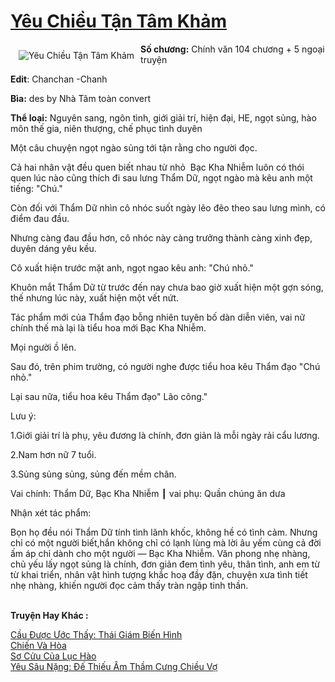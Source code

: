 <a href="https://utruyen.com/yeu-chieu-tan-tam-kham/19089/" title="Yêu Chiều Tận Tâm Khảm"><h1>Yêu Chiều Tận Tâm Khảm</h1></a><div style="display:table"><img align="right" style="float: left; padding: 10px;" src="https://utruyen.com/images/story/200x260/yeu-chieu-tan-tam-kham.jpg" alt="Yêu Chiều Tận Tâm Khảm"><b>Số chương:</b> Chính văn 104 chương + 5 ngoại truyện<p></p><b>Edit</b>: Chanchan -Chanh<p></p><b>Bìa:</b> des by Nhà Tâm toàn convert<p></p><b>Thể loại:</b> Nguyên sang, ngôn tình, giới giải trí, hiện đại, HE, ngọt sủng, hào môn thế gia, niên thượng, chế phục tình duyên<p></p>Một câu chuyện ngọt ngào sủng tới tận rằng cho người đọc.<p></p>Cả hai nhân vật đều quen biết nhau từ nhỏ  Bạc Kha Nhiễm luôn có thói quen lúc nào cũng thích đi sau lưng Thẩm Dữ, ngọt ngào mà kêu anh một tiếng: "Chú."<p></p>Còn đối với Thẩm Dữ nhìn cô nhóc suốt ngày lẽo đẽo theo sau lưng mình, có điểm đau đầu.<p></p>Nhưng càng đau đầu hơn, cô nhóc này càng trưởng thành càng xinh đẹp, duyên dáng yêu kều.<p></p>Cô xuất hiện trước mặt anh, ngọt ngao kêu anh: "Chú nhỏ."<p></p>Khuôn mắt Thẩm Dữ từ trước đến nay chưa bao giờ xuất hiện một gợn sóng, thế nhưng lúc này, xuất hiện một vết nứt.<p></p>Tác phẩm mới của Thẩm đạo bỗng nhiên tuyên bố dàn diễn viên, vai nữ chính thế mà lại là tiểu hoa mới Bạc Kha Nhiễm.<p></p>Mọi người ồ lên.<p></p>Sau đó, trên phim trường, có người nghe được tiểu hoa kêu Thẩm đạo "Chú nhỏ."<p></p>Lại sau nữa, tiểu hoa kêu Thẩm đạo" Lão công."<p></p>Lưu ý:<p></p>1.Giới giải trí là phụ, yêu đương là chính, đơn giản là mỗi ngày rải cẩu lương.<p></p>2.Nam hơn nữ 7 tuổi.<p></p>3.Sủng sủng sủng, sủng đến mềm chân.<p></p>Vai chính: Thẩm Dữ, Bạc Kha Nhiễm ┃ vai phụ: Quần chúng ăn dưa <p></p>Nhận xét tác phẩm:<p></p>Bọn họ đều nói Thẩm Dữ tính tình lãnh khốc, không hề có tình cảm. Nhưng  chỉ có một người biết,hắn không chỉ có lạnh lùng mà lời âu yếm cùng cả đời ấm áp chỉ dành cho một người — Bạc Kha Nhiễm. Văn phong nhẹ nhàng, chủ yếu lấy ngọt sủng là chính, đơn giản đem tình yêu, thân tình, anh em từ từ khai triển, nhân vật hình tượng khắc hoạ đầy đặn, chuyện xưa tình tiết nhẹ nhàng, khiến người đọc cảm thấy tràn ngập tinh thần.</div><p><br><b>Truyện Hay Khác :</b></p><a href="https://utruyen.com/cau-duoc-uoc-thay-thai-giam-bien-hinh/18913/" alt="Cầu Được Ước Thấy: Thái Giám Biến Hình">Cầu Được Ước Thấy: Thái Giám Biến Hình</a><br/><a href="https://github.com/quanluxury/ngontinh_sac/tree/master/truyenhay/22514/" alt="Chiến Và Hòa">Chiến Và Hòa</a><br/><a href="https://www.scoop.it/topic/utruyen/p/4117678361/2020/04/14/so-cuu-cua-luc-hao" alt="Sơ Cửu Của Lục Hào">Sơ Cửu Của Lục Hào</a><br/><a href="https://github.com/quanluxury/truyenhot/tree/master/truyenhay/18478/" alt="Yêu Sâu Nặng: Đế Thiếu Âm Thầm Cưng Chiều Vợ">Yêu Sâu Nặng: Đế Thiếu Âm Thầm Cưng Chiều Vợ</a><br/>